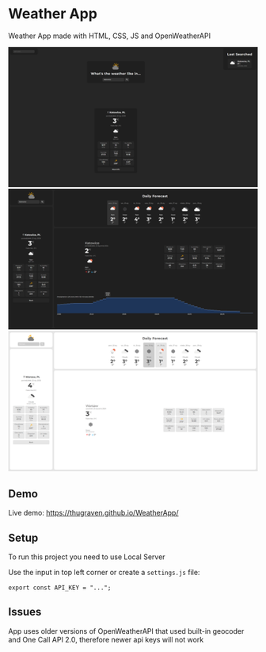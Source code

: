 # Weather App

Weather App made with HTML, CSS, JS and OpenWeatherAPI

![Main Page](image_1.png)
![More info in Dark Theme](image_2.png)
![More info in Light Theme](image_3.png)

## Demo

Live demo: https://thugraven.github.io/WeatherApp/

## Setup

To run this project you need to use Local Server

Use the input in top left corner or create a 
```settings.js``` file:
```
export const API_KEY = "...";
```

## Issues

App uses older versions of OpenWeatherAPI that used built-in geocoder and One Call API 2.0, therefore newer api keys will not work
